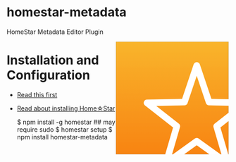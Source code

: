 # homestar-metadata
HomeStar Metadata Editor Plugin

<img src="https://raw.githubusercontent.com/dpjanes/iotdb-homestar/master/docs/HomeStar.png" align="right" />

# Installation and Configuration

* [Read this first](https://github.com/dpjanes/node-iotdb/blob/master/docs/install.md)
* [Read about installing Home☆Star](https://github.com/dpjanes/node-iotdb/blob/master/docs/homestar.md) 

    $ npm install -g homestar    ## may require sudo
    $ homestar setup
    $ npm install homestar-metadata

